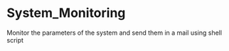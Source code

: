 # System_Monitoring
Monitor the parameters of the system and send them in a mail using shell script
